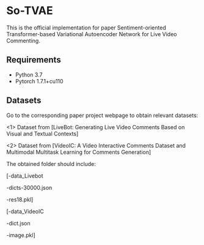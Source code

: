 # So-TVAE
This is the official implementation for paper Sentiment-oriented Transformer-based Variational Autoencoder Network for Live Video Commenting.

## Requirements
* Python 3.7
* Pytorch 1.7.1+cu110 

## Datasets

Go to the corresponding paper project webpage to obtain relevant datasets:

<1> Dataset from [LiveBot: Generating Live Video Comments Based on Visual and Textual Contexts]

<2> Dataset from [VideoIC: A Video Interactive Comments Dataset and Multimodal Multitask Learning for Comments Generation]

The obtained folder should include:

[-data_Livebot

 -dicts-30000.json
 
 -res18.pkl]
 
[-data_VideoIC

 -dict.json
 
 -image.pkl]
